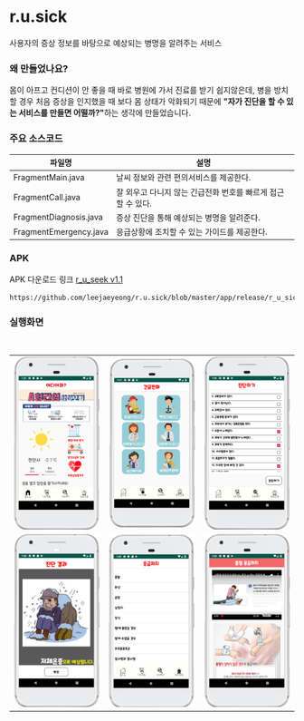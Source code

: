 # r.u.sick
사용자의 증상 정보를 바탕으로 예상되는 병명을 알려주는 서비스

### 왜 만들었나요? 
몸이 아프고 컨디션이 안 좋을 때 바로 병원에 가서 진료를 받기 쉽지않은데, 병을 방치할 경우 처음 증상을 인지했을 때 보다 몸 상태가 악화되기 때문에 <b>"자가 진단을 할 수 있는 서비스를 만들면 어떨까?"</b>하는 생각에 만들었습니다.

### 주요 소스코드  
|파일명|설명|
|------|---|
|FragmentMain.java|날씨 정보와 관련 편의서비스를 제공한다.|
|FragmentCall.java|잘 외우고 다니지 않는 긴급전화 번호를 빠르게 접근할 수 있다.|
|FragmentDiagnosis.java|증상 진단을 통해 예상되는 병명을 알려준다.|
|FragmentEmergency.java|응급상황에 조치할 수 있는 가이드를 제공한다.| 

### APK
APK 다운로드 링크 [r_u_seek v1.1](https://github.com/leejaeyeong/r.u.sick/blob/master/app/release/r_u_sick_v1.1.apk)
```
https://github.com/leejaeyeong/r.u.sick/blob/master/app/release/r_u_sick_v1.1.apk
```
### 실행화면  

<div align="center">
  <table align="center" border="0" >
  <tr>
    <td> <img src="https://github.com/leejaeyeong/r.u.seek/blob/master/screenshot/main.png" width="250" height="auto"></td>
     <td> <img src="https://github.com/leejaeyeong/r.u.seek/blob/master/screenshot/call.png" width="250" height="auto"></td>
     <td> <img src="https://github.com/leejaeyeong/r.u.seek/blob/master/screenshot/diagonosis.png" width="250" height="auto"></td>
  </tr>
  <tr>
     <td> <img src="https://github.com/leejaeyeong/r.u.seek/blob/master/screenshot/diagnosis_result.PNG" width="250" height="auto"></td>
      <td> <img src="https://github.com/leejaeyeong/r.u.seek/blob/master/screenshot/emergency.PNG" width="250" height="auto"></td>
     <td> <img src="https://github.com/leejaeyeong/r.u.seek/blob/master/screenshot/emergency_contents.PNG" width="250" height="auto"></td>
  </tr>
</table>
  </div>
